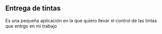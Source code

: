 <h2>Entrega de tintas</h2>
<p>Es una pequeña aplicación en la que quiero llevar el control de las tintas que entrgo en mi trabajo</p>
